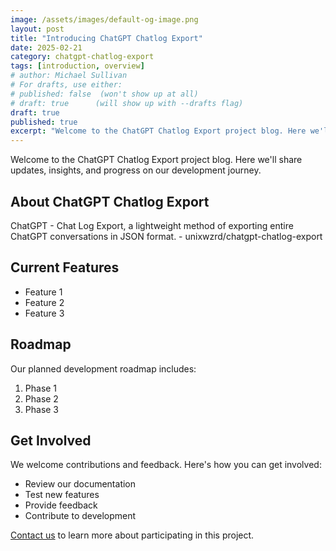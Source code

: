 ```yaml
---
image: /assets/images/default-og-image.png
layout: post
title: "Introducing ChatGPT Chatlog Export"
date: 2025-02-21
category: chatgpt-chatlog-export
tags: [introduction, overview]
# author: Michael Sullivan
# For drafts, use either:
# published: false  (won't show up at all)
# draft: true      (will show up with --drafts flag)
draft: true
published: true
excerpt: "Welcome to the ChatGPT Chatlog Export project blog. Here we'll share updates, insights, and progress on our development journey."
---
```


Welcome to the ChatGPT Chatlog Export project blog. Here we'll share updates, insights, and progress on our development journey.

<!--more-->

## About ChatGPT Chatlog Export

ChatGPT - Chat Log Export, a lightweight method of exporting entire ChatGPT conversations in JSON format. - unixwzrd/chatgpt-chatlog-export

## Current Features

- Feature 1
- Feature 2
- Feature 3

## Roadmap

Our planned development roadmap includes:

1. Phase 1
2. Phase 2
3. Phase 3

## Get Involved

We welcome contributions and feedback. Here's how you can get involved:

- Review our documentation
- Test new features
- Provide feedback
- Contribute to development

[Contact us](/contact) to learn more about participating in this project.
